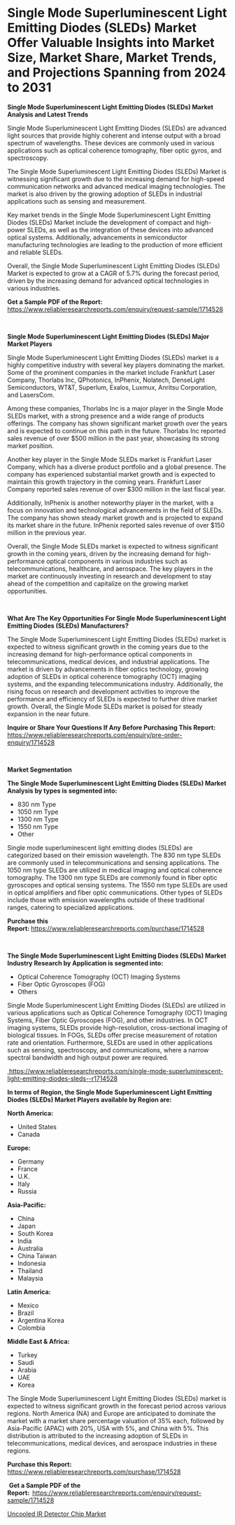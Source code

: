<p><h1>Single Mode Superluminescent Light Emitting Diodes (SLEDs) Market Offer Valuable Insights into Market Size, Market Share, Market Trends, and Projections Spanning from 2024 to 2031</h1></p><p><strong>Single Mode Superluminescent Light Emitting Diodes (SLEDs) Market Analysis and Latest Trends</strong></p>
<p><p>Single Mode Superluminescent Light Emitting Diodes (SLEDs) are advanced light sources that provide highly coherent and intense output with a broad spectrum of wavelengths. These devices are commonly used in various applications such as optical coherence tomography, fiber optic gyros, and spectroscopy.</p><p>The Single Mode Superluminescent Light Emitting Diodes (SLEDs) Market is witnessing significant growth due to the increasing demand for high-speed communication networks and advanced medical imaging technologies. The market is also driven by the growing adoption of SLEDs in industrial applications such as sensing and measurement.</p><p>Key market trends in the Single Mode Superluminescent Light Emitting Diodes (SLEDs) Market include the development of compact and high-power SLEDs, as well as the integration of these devices into advanced optical systems. Additionally, advancements in semiconductor manufacturing technologies are leading to the production of more efficient and reliable SLEDs.</p><p>Overall, the Single Mode Superluminescent Light Emitting Diodes (SLEDs) Market is expected to grow at a CAGR of 5.7% during the forecast period, driven by the increasing demand for advanced optical technologies in various industries.</p></p>
<p><strong>Get a Sample PDF of the Report:&nbsp;</strong> <a href="https://www.reliableresearchreports.com/enquiry/request-sample/1714528">https://www.reliableresearchreports.com/enquiry/request-sample/1714528</a></p>
<p>&nbsp;</p>
<p><strong>Single Mode Superluminescent Light Emitting Diodes (SLEDs) Major Market Players</strong></p>
<p><p>Single Mode Superluminescent Light Emitting Diodes (SLEDs) market is a highly competitive industry with several key players dominating the market. Some of the prominent companies in the market include Frankfurt Laser Company, Thorlabs Inc, QPhotonics, InPhenix, Nolatech, DenseLight Semiconductors, WT&T, Superlum, Exalos, Luxmux, Anritsu Corporation, and LasersCom.</p><p>Among these companies, Thorlabs Inc is a major player in the Single Mode SLEDs market, with a strong presence and a wide range of products offerings. The company has shown significant market growth over the years and is expected to continue on this path in the future. Thorlabs Inc reported sales revenue of over $500 million in the past year, showcasing its strong market position.</p><p>Another key player in the Single Mode SLEDs market is Frankfurt Laser Company, which has a diverse product portfolio and a global presence. The company has experienced substantial market growth and is expected to maintain this growth trajectory in the coming years. Frankfurt Laser Company reported sales revenue of over $300 million in the last fiscal year.</p><p>Additionally, InPhenix is another noteworthy player in the market, with a focus on innovation and technological advancements in the field of SLEDs. The company has shown steady market growth and is projected to expand its market share in the future. InPhenix reported sales revenue of over $150 million in the previous year.</p><p>Overall, the Single Mode SLEDs market is expected to witness significant growth in the coming years, driven by the increasing demand for high-performance optical components in various industries such as telecommunications, healthcare, and aerospace. The key players in the market are continuously investing in research and development to stay ahead of the competition and capitalize on the growing market opportunities.</p></p>
<p>&nbsp;</p>
<p><strong>What Are The Key Opportunities For Single Mode Superluminescent Light Emitting Diodes (SLEDs) Manufacturers?</strong></p>
<p><p>The Single Mode Superluminescent Light Emitting Diodes (SLEDs) market is expected to witness significant growth in the coming years due to the increasing demand for high-performance optical components in telecommunications, medical devices, and industrial applications. The market is driven by advancements in fiber optics technology, growing adoption of SLEDs in optical coherence tomography (OCT) imaging systems, and the expanding telecommunications industry. Additionally, the rising focus on research and development activities to improve the performance and efficiency of SLEDs is expected to further drive market growth. Overall, the Single Mode SLEDs market is poised for steady expansion in the near future.</p></p>
<p><strong>Inquire or Share Your Questions If Any Before Purchasing This Report:</strong> <a href="https://www.reliableresearchreports.com/enquiry/pre-order-enquiry/1714528">https://www.reliableresearchreports.com/enquiry/pre-order-enquiry/1714528</a></p>
<p>&nbsp;</p>
<p><strong>Market Segmentation</strong></p>
<p><strong>The Single Mode Superluminescent Light Emitting Diodes (SLEDs) Market Analysis by types is segmented into:</strong></p>
<p><ul><li>830 nm Type</li><li>1050 nm Type</li><li>1300 nm Type</li><li>1550 nm Type</li><li>Other</li></ul></p>
<p><p>Single mode superluminescent light emitting diodes (SLEDs) are categorized based on their emission wavelength. The 830 nm type SLEDs are commonly used in telecommunications and sensing applications. The 1050 nm type SLEDs are utilized in medical imaging and optical coherence tomography. The 1300 nm type SLEDs are commonly found in fiber optic gyroscopes and optical sensing systems. The 1550 nm type SLEDs are used in optical amplifiers and fiber optic communications. Other types of SLEDs include those with emission wavelengths outside of these traditional ranges, catering to specialized applications.</p></p>
<p><strong>Purchase this Report:&nbsp;</strong><a href="https://www.reliableresearchreports.com/purchase/1714528">https://www.reliableresearchreports.com/purchase/1714528</a></p>
<p>&nbsp;</p>
<p><strong>The Single Mode Superluminescent Light Emitting Diodes (SLEDs) Market Industry Research by Application is segmented into:</strong></p>
<p><ul><li>Optical Coherence Tomography (OCT) Imaging Systems</li><li>Fiber Optic Gyroscopes (FOG)</li><li>Others</li></ul></p>
<p><p>Single Mode Superluminescent Light Emitting Diodes (SLEDs) are utilized in various applications such as Optical Coherence Tomography (OCT) Imaging Systems, Fiber Optic Gyroscopes (FOG), and other industries. In OCT imaging systems, SLEDs provide high-resolution, cross-sectional imaging of biological tissues. In FOGs, SLEDs offer precise measurement of rotation rate and orientation. Furthermore, SLEDs are used in other applications such as sensing, spectroscopy, and communications, where a narrow spectral bandwidth and high output power are required.</p></p>
<p><a href="https://www.reliableresearchreports.com/single-mode-superluminescent-light-emitting-diodes-sleds--r1714528">&nbsp;https://www.reliableresearchreports.com/single-mode-superluminescent-light-emitting-diodes-sleds--r1714528</a></p>
<p><strong>In terms of Region, the Single Mode Superluminescent Light Emitting Diodes (SLEDs) Market Players available by Region are:</strong></p>
<p>
    <p> <strong> North America: </strong>
        <ul>
            <li>United States</li>
            <li>Canada</li>
        </ul>
        </p> 
    <p> <strong> Europe: </strong>
        <ul>
            <li>Germany</li>
            <li>France</li>
            <li>U.K.</li>
            <li>Italy</li>
            <li>Russia</li>
        </ul>
        </p> 
    <p> <strong> Asia-Pacific: </strong>
        <ul>
            <li>China</li>
            <li>Japan</li>
            <li>South Korea</li>
            <li>India</li>
            <li>Australia</li>
            <li>China Taiwan</li>
            <li>Indonesia</li>
            <li>Thailand</li>
            <li>Malaysia</li>
        </ul>
        </p> 
    <p> <strong> Latin America: </strong>
        <ul>
            <li>Mexico</li>
            <li>Brazil</li>
            <li>Argentina Korea</li>
            <li>Colombia</li>
        </ul>
        </p> 
    <p> <strong> Middle East & Africa: </strong>
        <ul>
            <li>Turkey</li>
            <li>Saudi</li>
            <li>Arabia</li>
            <li>UAE</li>
            <li>Korea</li>
        </ul>
    </p>
    </p>
<p><p>The Single Mode Superluminescent Light Emitting Diodes (SLEDs) market is expected to witness significant growth in the forecast period across various regions. North America (NA) and Europe are anticipated to dominate the market with a market share percentage valuation of 35% each, followed by Asia-Pacific (APAC) with 20%, USA with 5%, and China with 5%. This distribution is attributed to the increasing adoption of SLEDs in telecommunications, medical devices, and aerospace industries in these regions.</p></p>
<p><strong>Purchase this Report: </strong><a href="https://www.reliableresearchreports.com/purchase/1714528">https://www.reliableresearchreports.com/purchase/1714528</a></p>
<p>&nbsp;<strong>Get a Sample PDF of the Report:&nbsp;&nbsp;</strong><a href="https://www.reliableresearchreports.com/enquiry/request-sample/1714528">https://www.reliableresearchreports.com/enquiry/request-sample/1714528</a></p>
<p><strong></strong></p>
<p><p><a href="https://github.com/gdfhhhj/Market-Research-Report-List-5/blob/main/uncooled-ir-detector-chip-market.md">Uncooled IR Detector Chip Market</a></p></p>